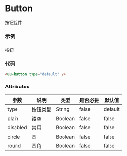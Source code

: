 # Button 
按钮组件

### 示例
##### 
<uu-button type="success">按钮</uu-button>

### 代码
```html
<uu-button type="default" />
```

### Attributes
| 参数 | 说明 | 类型 | 是否必要 | 默认值 |
| --- | --- | --- | --- | --- | 
| type | 按钮类型 | String | false | default |
| plain | 镂空 | Boolean | false | false |
| disabled | 禁用 | Boolean | false | false |
| circle | 圆 | Boolean | false | false |
| round | 圆角 | Boolean | false | false |

